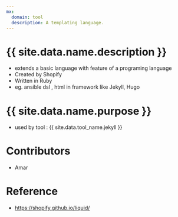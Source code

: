 ```yaml
---
mx:
  domain: tool
  description: A templating language.
---
```



# {{ site.data.name.description }}
- extends a basic language with feature of a programing language
- Created by Shopify
- Written in Ruby
- eg. ansible dsl , html in framework like Jekyll, Hugo  

# {{ site.data.name.purpose }}
- used by tool : {{ site.data.tool_name.jekyll }}


# Contributors
- Amar

# Reference
- https://shopify.github.io/liquid/